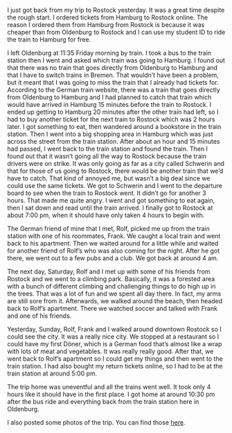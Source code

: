 I just got back from my trip to Rostock yesterday. It was a great time despite the rough start. I ordered tickets from Hamburg to Rostock online. The reason I ordered them from Hamburg from Rostock is because it was cheaper than from Oldenburg to Rostock and I can use my student ID to ride the train to Hamburg for free.

I left Oldenburg at 11:35 Friday morning by train. I took a bus to the train station then I went and asked which train was going to Hamburg. I found out that there was no train that goes directly from Oldenburg to Hamburg and that I have to switch trains in Bremen. That wouldn’t have been a problem, but it meant that I was going to miss the train that I already had tickets for. According to the German train website, there was a train that goes directly from Oldenburg to Hamburg and I had planned to catch that train which would have arrived in Hamburg 15 minutes before the train to Rostock. I ended up getting to Hamburg 20 minutes after the other train had left, so I had to buy another ticket for the next train to Rostock which was 2 hours later. I got something to eat, then wandered around a bookstore in the train station. Then I went into a big shopping area in Hamburg which was just across the street from the train station. After about an hour and 15 minutes had passed, I went back to the train station and found the train. Then I found out that it wasn’t going all the way to Rostock because the train drivers were on strike. It was only going as far as a city called Schwerin and that for those of us going to Rostock, there would be another train that we’d have to catch. That kind of annoyed me, but wasn’t a big deal since we could use the same tickets. We got to Schwerin and I went to the departure board to see when the train to Rostock went. It didn’t go for another 3 hours. That made me quite angry. I went and got something to eat again, then I sat down and read until the train arrived. I finally got to Rostock at about 7:00 pm, when it should have only taken 4 hours to begin with.

The German friend of mine that I met, Rolf, picked me up from the train station with one of his roommates, Frank. We caught a local train and went back to his apartment. Then we waited around for a little while and waited for another friend of Rolf’s who was also coming for the night. After he got there, we went out to a few pubs and a club. We got back at around 4 am.

The next day, Saturday, Rolf and I met up with some of his friends from Rostock and we went to a climbing park. Basically, it was a forested area with a bunch of different climbing and challenging things to do high up in the trees. That was a lot of fun and we spent all day there. In fact, my arms are still sore from it. Afterwards, we walked around the beach, then headed back to Rolf’s apartment. There we watched soccer and talked with Frank and one of his friends.

Yesterday, Sunday, Rolf, Frank and I walked around downtown Rostock so I could see the city. It was a really nice city. We stopped at a restaurant so I could have my first Döner, which is a German food that’s almost like a wrap with lots of meat and vegetables. It was really really good. After that, we went back to Rolf’s apartment so I could get my things and then went to the train station. I had also bought my return tickets online, so I had to be at the train station at around 5:00 pm.

The trip home was uneventful and all the trains went well. It took only 4 hours like it should have in the first place. I got home at around 10:30 pm after the bus ride and everything back from the train station here in Oldenburg.

I also posted some photos of the trip. You can find those [here](http://picasaweb.google.com/seifertalex/Rostock).
